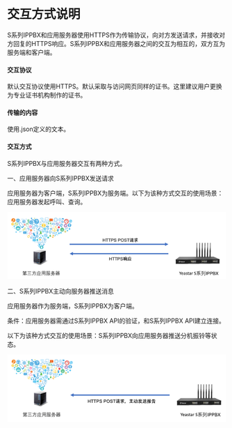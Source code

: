 # 交互方式说明

S系列IPPBX和应用服务器使用HTTPS作为传输协议，向对方发送请求，并接收对方回复的HTTPS响应。S系列IPPBX和应用服务器之间的交互为相互的，双方互为服务端和客户端。

#### **交互协议**

默认交互协议使用HTTPS。默认采取与访问网页同样的证书。这里建议用户更换为专业证书机构制作的证书。

#### **传输的内容**

使用.json定义的文本。

#### **交互方式**

S系列IPPBX与应用服务器交互有两种方式。

一、应用服务器向S系列IPPBX发送请求

应用服务器为客户端，S系列IPPBX为服务端。以下为该种方式交互的使用场景：应用服务器发起呼叫、查询。

![](/assets/https请求.png)

二、S系列IPPBX主动向服务器推送消息

应用服务器作为服务端，S系列IPPBX为客户端。

条件：应用服务器需通过S系列IPPBX  API的验证，和S系列IPPBX  API建立连接。

以下为该种方式交互的使用场景：S系列IPPBX向应用服务器推送分机振铃等状态。

![](/assets/https报告.png)

